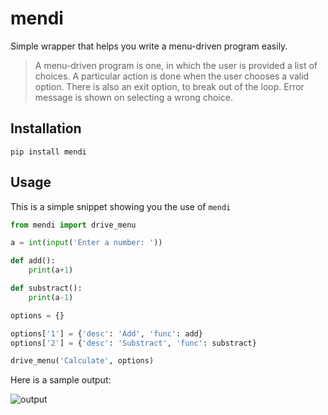 # mendi

Simple wrapper that helps you write a menu-driven program easily.

> A menu-driven program is one, in which the user is provided a list of choices.
> A particular action is done when the user chooses a valid option.
> There is also an exit option, to break out of the loop.
> Error message is shown on selecting a wrong choice.

## Installation

```shell
pip install mendi
```

## Usage

This is a simple snippet showing you the use of `mendi`

```python
from mendi import drive_menu

a = int(input('Enter a number: '))

def add():
    print(a+1)

def substract():
    print(a-1)

options = {}

options['1'] = {'desc': 'Add', 'func': add}
options['2'] = {'desc': 'Substract', 'func': substract}

drive_menu('Calculate', options)

```

Here is a sample output:

![output](images/mendi.gif)
